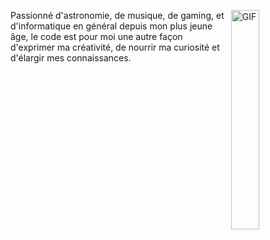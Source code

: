 <p>
  <img align="right" width="30%" alt="GIF" src="https://c.tenor.com/qp5VLQ9Cg24AAAAC/it-crowd-on-fire.gif"></img> 
  <div>Passionné d'astronomie, de musique, de gaming, et d'informatique en général depuis mon plus jeune âge, le code est pour moi une autre façon d'exprimer ma créativité, de nourrir ma curiosité et d'élargir mes connaissances.</div>
 </p>

<!--
**GUZZLER13/GUZZLER13** is a ✨ _special_ ✨ repository because its `README.md` (this file) appears on your GitHub profile.

Here are some ideas to get you started:

- 🔭 I’m currently working on ...
- 🌱 I’m currently learning ...
- 👯 I’m looking to collaborate on ...
- 🤔 I’m looking for help with ...
- 💬 Ask me about ...
- 📫 How to reach me: ...
- 😄 Pronouns: ...
- ⚡ Fun fact: ...
-->
